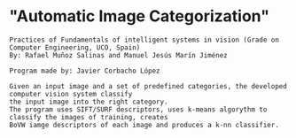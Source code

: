 
"Automatic Image Categorization"
======================================

    Practices of Fundamentals of intelligent systems in vision (Grade on Computer Engineering, UCO, Spain)
    By: Rafael Muñoz Salinas and Manuel Jesús Marín Jiménez

    Program made by: Javier Corbacho López

    Given an input image and a set of predefined categories, the developed computer vision system classify 
    the input image into the right category. 
    The program uses SIFT/SURF descriptors, uses k-means algorythm to classify the images of training, creates
    BoVW iamge descriptors of each image and produces a k-nn classifier.
